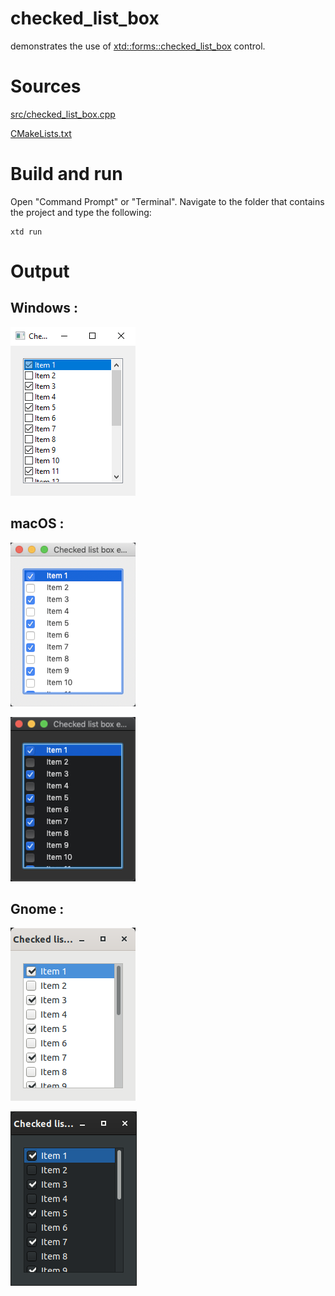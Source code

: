 # checked_list_box

demonstrates the use of [xtd::forms::checked_list_box](../../../src/xtd_forms/include/xtd/forms/checked_list_box.hpp) control.

# Sources

[src/checked_list_box.cpp](src/checked_list_box.cpp)

[CMakeLists.txt](CMakeLists.txt)

# Build and run

Open "Command Prompt" or "Terminal". Navigate to the folder that contains the project and type the following:

```shell
xtd run
```

# Output

## Windows :

![Screenshot](../../../docs/pictures/examples/checked_list_box_w.png)

## macOS :

![Screenshot](../../../docs/pictures/examples/checked_list_box_m.png)

![Screenshot](../../../docs/pictures/examples/checked_list_box_md.png)

## Gnome :

![Screenshot](../../../docs/pictures/examples/checked_list_box_g.png)

![Screenshot](../../../docs/pictures/examples/checked_list_box_gd.png)

